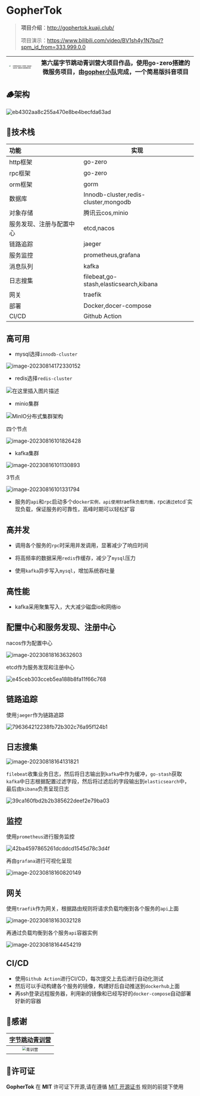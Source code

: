 # GopherTok

> **项目介绍**：http://gophertok.kuaji.club/
>
> 项目演示：https://www.bilibili.com/video/BV1sh4y1N7bq/?spm_id_from=333.999.0.0

| <img src="https://raw.githubusercontent.com/liuxianloveqiqi/Xian-imagehost/main/image/202308222108323.png" alt="{09951663-C990-6AA2-14C8-28D9C1DDBDCD}" style="zoom: 25%;" /> | 第六届字节跳动青训营大项目作品，使用go-zero搭建的微服务项目，由[gopher小队](https://github.com/GophersTeam/GopherTok)完成，一个简易版抖音项目 |
| ------------------------------------------------------------ | ------------------------------------------------------------ |



## 🪵架构

![eb4302aa8c255a470e8be4becfda63ad](https://raw.githubusercontent.com/liuxianloveqiqi/Xian-imagehost/main/image/202308230226461.png)

## 🚀技术栈

| 功能                     | 实现                                   |
| :----------------------- | -------------------------------------- |
| http框架                 | go-zero                                |
| rpc框架                  | go-zero                                |
| orm框架                  | gorm                                   |
| 数据库                   | Innodb-cluster,redis-cluster,mongodb   |
| 对象存储                 | 腾讯云cos,minio                        |
| 服务发现、注册与配置中心 | etcd,nacos                             |
| 链路追踪                 | jaeger                                 |
| 服务监控                 | prometheus,grafana                     |
| 消息队列                 | kafka                                  |
| 日志搜集                 | filebeat,go-stash,elasticsearch,kibana |
| 网关                     | traefik                                |
| 部署                     | Docker,docer-compose                   |
| CI/CD                    | Github Action                          |

## 高可用

* mysql选择`innodb-cluster`

![image-20230814172330152](https://raw.githubusercontent.com/liuxianloveqiqi/Xian-imagehost/main/image/image-20230814172330152.png)


* redis选择`redis-cluster`

![在这里插入图片描述](https://raw.githubusercontent.com/liuxianloveqiqi/Xian-imagehost/main/image/watermark,type_ZmFuZ3poZW5naGVpdGk,shadow_10,text_aHR0cHM6Ly9ibG9nLmNzZG4ubmV0L3lyeDQyMDkwOQ==,size_16,color_FFFFFF,t_70.png)

* minio集群

![MinIO分布式集群架构](https://raw.githubusercontent.com/liuxianloveqiqi/Xian-imagehost/main/image/a36949e0b971475499fd9ec95ad3b32d~tplv-k3u1fbpfcp-zoom-in-crop-mark:4536:0:0:0-20230718162200891-20230814172546027.awebp)

四个节点

![image-20230816101826428](https://raw.githubusercontent.com/liuxianloveqiqi/Xian-imagehost/main/image/image-20230816101826428.png)

* kafka集群

![image-20230816101130893](https://raw.githubusercontent.com/liuxianloveqiqi/Xian-imagehost/main/image/image-20230816101130893.png)

3节点

![image-20230816101331794](https://raw.githubusercontent.com/liuxianloveqiqi/Xian-imagehost/main/image/image-20230816101331794.png)

* 服务的`api`和`rpc`启动多个do`cker实例，api使用`traefik`负载均衡，`rpc`通过`etcd`实现负载，保证服务的可靠性，高峰时期可以轻松扩容

## 高并发

* 调用各个服务的`rpc`时采用并发调用，显著减少了响应时间
* 将高频率的数据采用`redis`作缓存，减少了`mysql`压力

* 使用`kafka`异步写入`mysql`，增加系统吞吐量

## 高性能

* kafka采用聚集写入，大大减少磁盘io和网络io

## 配置中心和服务发现、注册中心

nacos作为配置中心

![image-20230818163632603](https://raw.githubusercontent.com/liuxianloveqiqi/Xian-imagehost/main/image/image-20230818163632603.png)

etcd作为服务发现和注册中心

![e45ceb303cceb5ea188b8fa11f66c768](https://raw.githubusercontent.com/liuxianloveqiqi/Xian-imagehost/main/image/e45ceb303cceb5ea188b8fa11f66c768.png)

## 链路追踪

使用`jaeger`作为链路追踪

![796364212238fb72b302c76a95f124b1](https://raw.githubusercontent.com/liuxianloveqiqi/Xian-imagehost/main/image/796364212238fb72b302c76a95f124b1.png)

## 日志搜集

![image-20230818164131821](https://raw.githubusercontent.com/liuxianloveqiqi/Xian-imagehost/main/image/image-20230818164131821.png)

`filebeat`收集业务日志，然后将日志输出到`kafka`中作为缓冲，`go-stash`获取`kafka`中日志根据配置过滤字段，然后将过滤后的字段输出到`elasticsearch`中，最后由`kibana`负责呈现日志

![39ca160fbd2b2b385622deef2e79ba03](https://raw.githubusercontent.com/liuxianloveqiqi/Xian-imagehost/main/image/39ca160fbd2b2b385622deef2e79ba03.png)

## 监控

使用`prometheus`进行服务监控

![42ba4597865261dcddcd1545d78c3d4f](https://raw.githubusercontent.com/liuxianloveqiqi/Xian-imagehost/main/image/42ba4597865261dcddcd1545d78c3d4f.png)

再由`grafana`进行可视化呈现

![image-20230818160820149](https://raw.githubusercontent.com/liuxianloveqiqi/Xian-imagehost/main/image/image-20230818160820149.png)



## 网关

使用`traefik`作为网关，根据路由规则将请求负载均衡到各个服务的`api`上面

![image-20230818163032128](https://raw.githubusercontent.com/liuxianloveqiqi/Xian-imagehost/main/image/image-20230818163032128.png)

再通过负载均衡到各个服务`api`容器实例

![image-20230818164454219](https://raw.githubusercontent.com/liuxianloveqiqi/Xian-imagehost/main/image/image-20230818164454219.png)

## CI/CD

* 使用`Github Action`进行CI/CD，每次提交上去后进行自动化测试
* 然后可以手动构建各个服务的镜像，构建好后自动推送到`dockerhub`上面
* 再ssh登录远程服务器，利用新的镜像和已经写好的`docker-compose`自动部署好新的容器

## 🎉感谢

|      [字节跳动青训营](https://youthcamp.bytedance.com/)      |
| :----------------------------------------------------------: |
| <img src="https://raw.githubusercontent.com/liuxianloveqiqi/Xian-imagehost/main/image/202308230232085.webp" alt="青训营" style="zoom: 67%;" /> |



## 📣许可证

**GopherTok** 在 **MIT** 许可证下开源,请在遵循 [MIT 开源证书](https://github.com/MashiroC/begonia/blob/master/LICENSE) 规则的前提下使用
